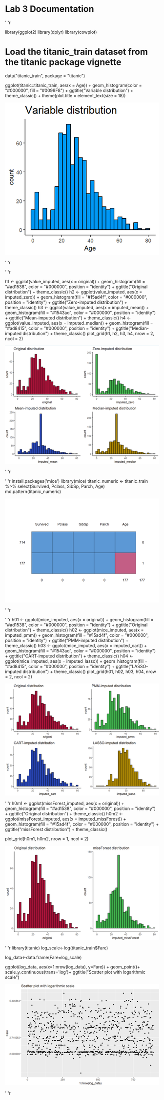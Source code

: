# Lab 3 Documentation

'''r

library(ggplot2)
library(dplyr)
library(cowplot)

# Load the titanic_train dataset from the titanic package vignette
data("titanic_train", package = "titanic")

ggplot(titanic::titanic_train, aes(x = Age)) +
  geom_histogram(color = "#000000", fill = "#0099F8") +
  ggtitle("Variable distribution") +
  theme_classic() +
  theme(plot.title = element_text(size = 18))

![Variable Distribution](images/Variable_Distribution.png)

'''r

'''r

h1 <- ggplot(value_imputed, aes(x = original)) +
  geom_histogram(fill = "#ad1538", color = "#000000", position = 
                   "identity") +
  ggtitle("Original distribution") +
  theme_classic()
h2 <- ggplot(value_imputed, aes(x = imputed_zero)) +
  geom_histogram(fill = "#15ad4f", color = "#000000", position = 
                   "identity") +
  ggtitle("Zero-imputed distribution") +
  theme_classic()
h3 <- ggplot(value_imputed, aes(x = imputed_mean)) +
  geom_histogram(fill = "#1543ad", color = "#000000", position = 
                   "identity") +
  ggtitle("Mean-imputed distribution") +
  theme_classic()
h4 <- ggplot(value_imputed, aes(x = imputed_median)) +
  geom_histogram(fill = "#ad8415", color = "#000000", position = 
                   "identity") +
  ggtitle("Median-imputed distribution") +
  theme_classic()
plot_grid(h1, h2, h3, h4, nrow = 2, ncol = 2)

![All Distribution](images/Distributions.png)

'''r

'''r
install.packages('mice')
library(mice)
titanic_numeric <- titanic_train %>%
  select(Survived, Pclass, SibSp, Parch, Age)
md.pattern(titanic_numeric)

![Mice Pattern](images/Mice_Pattern.png)

'''r

'''r
h01 <- ggplot(mice_imputed, aes(x = original)) +
  geom_histogram(fill = "#ad1538", color = "#000000", position =
                   "identity") +
  ggtitle("Original distribution") +
  theme_classic()
h02 <- ggplot(mice_imputed, aes(x = imputed_pmm)) +
  geom_histogram(fill = "#15ad4f", color = "#000000", position =
                   "identity") +
  ggtitle("PMM-imputed distribution") +
  theme_classic()
h03 <- ggplot(mice_imputed, aes(x = imputed_cart)) +
  geom_histogram(fill = "#1543ad", color = "#000000", position =
                   "identity") +
  ggtitle("CART-imputed distribution") +
  theme_classic()
h04 <- ggplot(mice_imputed, aes(x = imputed_lasso)) +
  geom_histogram(fill = "#ad8415", color = "#000000", position =
                   "identity") +
  ggtitle("LASSO-imputed distribution") +
  theme_classic()
plot_grid(h01, h02, h03, h04, nrow = 2, ncol = 2)

![Imputes](images/Imputes.png)

'''r
h0m1 <- ggplot(missForest_imputed, aes(x = original)) +
  geom_histogram(fill = "#ad1538", color = "#000000", position =
                   "identity") +
  ggtitle("Original distribution") +
  theme_classic()
h0m2 <- ggplot(missForest_imputed, aes(x = imputed_missForest)) +
  geom_histogram(fill = "#15ad4f", color = "#000000", position =
                   "identity") +
  ggtitle("missForest distribution") +
  theme_classic()

plot_grid(h0m1, h0m2, nrow = 1, ncol = 2)

![missForest_impute](images/missForest_Impute.png)

'''r
library(titanic)
log_scale<-log(titanic_train$Fare)

log_data<-data.frame(Fare=log_scale)

ggplot(log_data, aes(x=1:nrow(log_data), y=Fare)) +
  geom_point()+
  scale_y_continuous(trans='log')+
  ggtitle("Scatter plot with logarithmic scale")

![Scatter Plot](images/Scatter_Plot.png)

'''r
